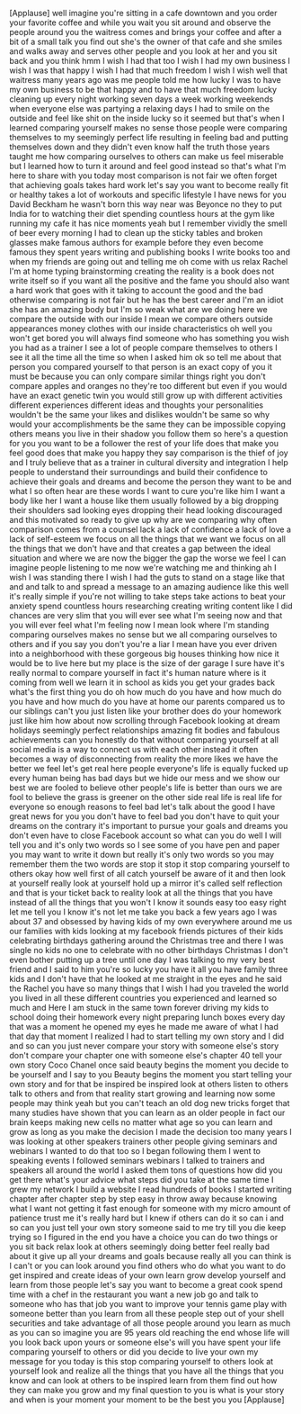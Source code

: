 
[Applause]
well imagine you&#39;re sitting in a cafe
downtown and you order your favorite
coffee and while you wait you sit around
and observe the people around you the
waitress comes and brings your coffee
and after a bit of a small talk you find
out she&#39;s the owner of that cafe and she
smiles and walks away and serves other
people and you look at her and you sit
back and you think hmm I wish I had that
too I wish I had my own business I wish
I was that happy I wish I had that much
freedom I wish I wish
well that waitress many years ago was me
people told me how lucky I was to have
my own business to be that happy and to
have that much freedom lucky cleaning up
every night working seven days a week
working weekends when everyone else was
partying a relaxing days I had to smile
on the outside and feel like shit on the
inside lucky so it seemed but that&#39;s
when I learned comparing yourself
makes no sense those people were
comparing themselves to my seemingly
perfect life resulting in feeling bad
and putting themselves down and they
didn&#39;t even know half the truth those
years taught me how comparing ourselves
to others can make us feel miserable but
I learned how to turn it around and feel
good instead so that&#39;s what I&#39;m here to
share with you today most comparison is
not fair we often forget that achieving
goals takes hard work let&#39;s say you want
to become really fit or healthy takes a
lot of workouts and specific lifestyle I
have news for you David Beckham he
wasn&#39;t born this way near was Beyonce no
they
to put India for to watching their diet
spending countless hours at the gym like
running my cafe it has nice moments yeah
but I remember vividly the smell of beer
every morning I had to clean up the
sticky tables and broken glasses make
famous authors for example before they
even become famous they spent years
writing and publishing books I write
books too and when my friends are going
out and telling me oh come with us relax
Rachel I&#39;m at home typing brainstorming
creating the reality is a book does not
write itself
so if you want all the positive and the
fame you should also want a hard work
that goes with it taking to account the
good and the bad otherwise comparing is
not fair but he has the best career and
I&#39;m an idiot
she has an amazing body but I&#39;m so weak
what are we doing here we compare the
outside with our inside I mean we
compare others outside appearances money
clothes with our inside characteristics
oh well you won&#39;t get bored you will
always find someone who has something
you wish you had as a trainer I see a
lot of people compare themselves to
others I see it all the time all the
time so when I asked him ok so tell me
about that person you compared yourself
to that person is an exact copy of you
it must be because you can only compare
similar things right
you don&#39;t compare apples and oranges no
they&#39;re too different but even if you
would have an exact genetic twin you
would still grow up with different
activities different experiences
different ideas and thoughts your
personalities wouldn&#39;t be the same your
likes and dislikes wouldn&#39;t be
same so why would your accomplishments
be the same they can be impossible
copying others means you live in their
shadow you follow them so here&#39;s a
question for you
you want to be a follower the rest of
your life does that make you feel good
does that make you happy
they say comparison is the thief of joy
and I truly believe that as a trainer in
cultural diversity and integration I
help people to understand their
surroundings and build their confidence
to achieve their goals and dreams and
become the person they want to be and
what I so often hear are these words I
want to cure you&#39;re like him I want a
body like her I want a house like them
usually followed by a big dropping their
shoulders sad looking eyes dropping
their head looking discouraged and this
motivated so ready to give up why are we
comparing why often comparison comes
from a counsel lack a lack of confidence
a lack of love a lack of self-esteem we
focus on all the things that we want we
focus on all the things that we don&#39;t
have and that creates a gap between the
ideal situation and where we are now the
bigger the gap the worse we feel I can
imagine people listening to me now we&#39;re
watching me and thinking ah I wish I was
standing there
I wish I had the guts to stand on a
stage like that and and talk to and
spread a message to an amazing audience
like this well it&#39;s really simple if
you&#39;re not willing to take steps take
actions to beat your anxiety spend
countless hours researching creating
writing content like I did chances are
very slim
that you will ever see what I&#39;m seeing
now and that you will ever feel what I&#39;m
feeling now I mean look where I&#39;m
standing
comparing ourselves makes no sense but
we all comparing ourselves to others
and if you say you don&#39;t you&#39;re a liar I
mean have you ever driven into a
neighborhood with these gorgeous big
houses thinking how nice it would be to
live here but my place is the size of
der garage I sure have it&#39;s really
normal to compare yourself in fact it&#39;s
human nature where is it coming from
well we learn it in school as kids you
get your grades back what&#39;s the first
thing you do oh how much do you have and
how much do you have and how much do you
have at home our parents compared us to
our siblings can&#39;t you just listen like
your brother does do your homework just
like him how about now scrolling through
Facebook looking at dream holidays
seemingly perfect relationships amazing
fit bodies and fabulous achievements can
you honestly do that without comparing
yourself at all social media is a way to
connect us with each other instead it
often becomes a way of disconnecting
from reality the more likes we have the
better we feel let&#39;s get real here
people everyone&#39;s life is equally fucked
up every human being has bad days but we
hide our mess and we show our best we
are fooled to believe other people&#39;s
life is better than ours
we are fool to believe the grass is
greener on the other side real life is
real life for everyone so enough reasons
to feel bad let&#39;s talk about the good I
have great news for you you don&#39;t have
to feel bad you don&#39;t have to quit your
dreams on the contrary it&#39;s important to
pursue your goals and dreams you don&#39;t
even have to close
Facebook account so what can you do well
I will tell you and it&#39;s only two words
so I see some of you have pen and paper
you may want to write it down but really
it&#39;s only two words so you may remember
them the two words are stop it stop it
stop comparing yourself to others okay
how well first of all catch yourself be
aware of it and then look at yourself
really look at yourself hold up a mirror
it&#39;s called self reflection and that is
your ticket back to reality look at all
the things that you have instead of all
the things that you won&#39;t I know it
sounds easy too easy right let me tell
you I know it&#39;s not let me take you back
a few years ago I was about 37 and
obsessed by having kids of my own
everywhere around me us our families
with kids looking at my facebook friends
pictures of their kids celebrating
birthdays gathering around the Christmas
tree and there I was single no kids no
one to celebrate with no other birthdays
Christmas I don&#39;t even bother putting up
a tree until one day I was talking to my
very best friend and I said to him
you&#39;re so lucky you have it all you have
family three kids and I don&#39;t have that
he looked at me straight in the eyes and
he said the Rachel you have so many
things that I wish I had you traveled
the world
you lived in all these different
countries you experienced and learned so
much and Here I am stuck in the same
town forever driving my kids to school
doing their homework every night
preparing lunch boxes every day that was
a moment he opened my eyes
he made me aware of what I had that day
that moment I realized I had to start
telling my own story and I did and so
can you just never compare your story
with someone else&#39;s story don&#39;t compare
your chapter one with someone else&#39;s
chapter 40 tell your own story Coco
Chanel once said beauty begins the
moment you decide to be yourself and I
say to you
Beauty begins the moment you start
telling your own story and for that be
inspired be inspired look at others
listen to others talk to others and from
that reality start growing and learning
now some people may think yeah but you
can&#39;t teach an old dog new tricks forget
that many studies have shown that you
can learn as an older people in fact our
brain keeps making new cells no matter
what age so you can learn and grow as
long as you make the decision I made the
decision too many years I was looking at
other speakers trainers other people
giving seminars and webinars I wanted to
do that too
so I began following them I went to
speaking events
I followed seminars webinars I talked to
trainers and speakers all around the
world I asked them tons of questions how
did you get there
what&#39;s your advice what steps did you
take at the same time I grew my network
I build a website
I read hundreds of books I started
writing chapter after chapter step by
step easy in throw away because knowing
what I want not getting it fast enough
for someone with my micro amount of
patience trust me it&#39;s really hard but I
knew if others can do it so can i and so
can you just tell your own story someone
said to me try till you die keep trying
so I figured in the end you have a
choice you can do two things or you sit
back relax look at others seemingly
doing better feel really bad about it
give up all your dreams and goals
because really all you can think is I
can&#39;t or you can look around you find
others who do what you want to do get
inspired and create ideas of your own
learn grow develop yourself and learn
from those people let&#39;s say you want to
become a great cook spend time with a
chef in the restaurant you want a new
job go and talk to someone who has that
job you want to improve your tennis game
play with someone better than you learn
from all these people step out of your
shell
securities and take advantage of all
those people around you learn as much as
you can so imagine you are 95 years old
reaching the end whose life will you
look back upon yours or someone else&#39;s
will you have spent your life comparing
yourself to others or did you decide to
live your own my message for you today
is this stop comparing yourself to
others look at yourself look and realize
all the things that you have all the
things that you know and can look at
others to be inspired learn from them
find out how they can make you grow and
my final question to you is what is your
story and when is your moment your
moment to be the best you
you
[Applause]
